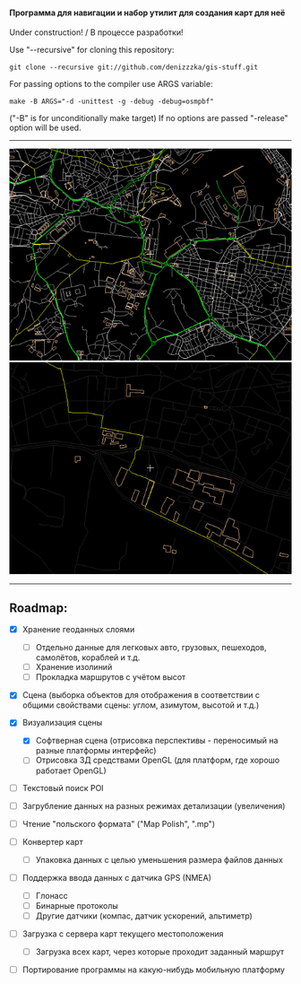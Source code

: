 #### Программа для навигации и набор утилит для создания карт для неё

Under construction! / В процессе разработки!

Use "--recursive" for cloning this repository:
```
git clone --recursive git://github.com/denizzzka/gis-stuff.git
```
For passing options to the compiler use ARGS variable:
```
make -B ARGS="-d -unittest -g -debug -debug=osmpbf"
```
("-B" is for unconditionally make target)
If no options are passed "-release" option will be used.

* * *
![Image](screenshots/malta_lines_3_colored.png)
![Image](screenshots/malta_5_pathfinding.png)
* * *

Roadmap:
--------------

- [x] Хранение геоданных слоями
    - [ ] Отдельно данные для легковых авто, грузовых, пешеходов, самолётов, кораблей и т.д.
    - [ ] Хранение изолиний
    - [ ] Прокладка маршрутов с учётом высот

- [x] Сцена (выборка объектов для отображения в соответствии с общими свойствами сцены: углом, азимутом, высотой и т.д.)
    
- [x] Визуализация сцены
    - [x] Софтверная сцена (отрисовка перспективы - переносимый на разные платформы интерфейс)
    - [ ] Отрисовка 3Д средствами OpenGL (для платформ, где хорошо работает OpenGL)

- [ ] Текстовый поиск POI

- [ ] Загрубление данных на разных режимах детализации (увеличения)

- [ ] Чтение "польского формата" ("Map Polish", ".mp")

- [ ] Конвертер карт
    - [ ] Упаковка данных с целью уменьшения размера файлов данных

- [ ] Поддержка ввода данных с датчика GPS (NMEA)
    - [ ] Глонасс
    - [ ] Бинарные протоколы
    - [ ] Другие датчики (компас, датчик ускорений, альтиметр)

- [ ] Загрузка с сервера карт текущего местоположения
    - [ ] Загрузка всех карт, через которые проходит заданный маршрут

- [ ] Портирование программы на какую-нибудь мобильную платформу
